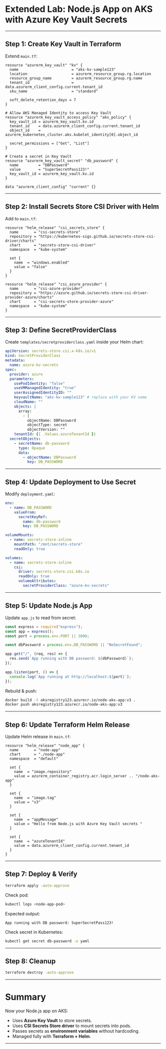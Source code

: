 

#  Extended Lab: Node.js App on AKS with Azure Key Vault Secrets

---

##  Step 1: Create Key Vault in Terraform

Extend `main.tf`:

```hcl
resource "azurerm_key_vault" "kv" {
  name                        = "aks-kv-sample123"
  location                    = azurerm_resource_group.rg.location
  resource_group_name         = azurerm_resource_group.rg.name
  tenant_id                   = data.azurerm_client_config.current.tenant_id
  sku_name                    = "standard"

  soft_delete_retention_days = 7
}

# Allow AKS Managed Identity to access Key Vault
resource "azurerm_key_vault_access_policy" "aks_policy" {
  key_vault_id = azurerm_key_vault.kv.id
  tenant_id    = data.azurerm_client_config.current.tenant_id
  object_id    = azurerm_kubernetes_cluster.aks.kubelet_identity[0].object_id

  secret_permissions = ["Get", "List"]
}

# Create a secret in Key Vault
resource "azurerm_key_vault_secret" "db_password" {
  name         = "DBPassword"
  value        = "SuperSecretPass123!"
  key_vault_id = azurerm_key_vault.kv.id
}

data "azurerm_client_config" "current" {}
```

---

##  Step 2: Install Secrets Store CSI Driver with Helm

Add to `main.tf`:

```hcl
resource "helm_release" "csi_secrets_store" {
  name       = "csi-secrets-store"
  repository = "https://kubernetes-sigs.github.io/secrets-store-csi-driver/charts"
  chart      = "secrets-store-csi-driver"
  namespace  = "kube-system"

  set {
    name  = "windows.enabled"
    value = "false"
  }
}

resource "helm_release" "csi_azure_provider" {
  name       = "csi-azure-provider"
  repository = "https://azure.github.io/secrets-store-csi-driver-provider-azure/charts"
  chart      = "csi-secrets-store-provider-azure"
  namespace  = "kube-system"
}
```

---

##  Step 3: Define SecretProviderClass

Create `templates/secretproviderclass.yaml` inside your Helm chart:

```yaml
apiVersion: secrets-store.csi.x-k8s.io/v1
kind: SecretProviderClass
metadata:
  name: azure-kv-secrets
spec:
  provider: azure
  parameters:
    usePodIdentity: "false"
    useVMManagedIdentity: "true"
    userAssignedIdentityID: ""
    keyvaultName: "aks-kv-sample123" # replace with your KV name
    cloudName: ""
    objects: |
      array:
        - |
          objectName: DBPassword
          objectType: secret
          objectVersion: ""
    tenantId: {{ .Values.azureTenantId }}
  secretObjects:
    - secretName: db-password
      type: Opaque
      data:
        - objectName: DBPassword
          key: DB_PASSWORD
```

---

##  Step 4: Update Deployment to Use Secret

Modify `deployment.yaml`:

```yaml
env:
  - name: DB_PASSWORD
    valueFrom:
      secretKeyRef:
        name: db-password
        key: DB_PASSWORD

volumeMounts:
  - name: secrets-store-inline
    mountPath: "/mnt/secrets-store"
    readOnly: true

volumes:
  - name: secrets-store-inline
    csi:
      driver: secrets-store.csi.k8s.io
      readOnly: true
      volumeAttributes:
        secretProviderClass: "azure-kv-secrets"
```

---

##  Step 5: Update Node.js App

Update `app.js` to read from secret:

```js
const express = require("express");
const app = express();
const port = process.env.PORT || 3000;

const dbPassword = process.env.DB_PASSWORD || "NoSecretFound";

app.get("/", (req, res) => {
  res.send(`App running with DB password: ${dbPassword}`);
});

app.listen(port, () => {
  console.log(`App running at http://localhost:${port}`);
});
```

Rebuild & push:

```bash
docker build -t aksregistry123.azurecr.io/node-aks-app:v3 .
docker push aksregistry123.azurecr.io/node-aks-app:v3
```

---

##  Step 6: Update Terraform Helm Release

Update Helm release in `main.tf`:

```hcl
resource "helm_release" "node_app" {
  name       = "node-app"
  chart      = "./node-app"
  namespace  = "default"

  set {
    name  = "image.repository"
    value = azurerm_container_registry.acr.login_server .. "/node-aks-app"
  }

  set {
    name  = "image.tag"
    value = "v3"
  }

  set {
    name  = "appMessage"
    value = "Hello from Node.js with Azure Key Vault secrets "
  }

  set {
    name  = "azureTenantId"
    value = data.azurerm_client_config.current.tenant_id
  }
}
```

---

##  Step 7: Deploy & Verify

```bash
terraform apply -auto-approve
```

Check pod:

```bash
kubectl logs <node-app-pod>
```

Expected output:

```
App running with DB password: SuperSecretPass123!
```

Check secret in Kubernetes:

```bash
kubectl get secret db-password -o yaml
```

---

##  Step 8: Cleanup

```bash
terraform destroy -auto-approve
```

---

#  Summary

Now your Node.js app on AKS:

* Uses **Azure Key Vault** to store secrets.
* Uses **CSI Secrets Store driver** to mount secrets into pods.
* Passes secrets as **environment variables** without hardcoding.
* Managed fully with **Terraform + Helm**.

---
